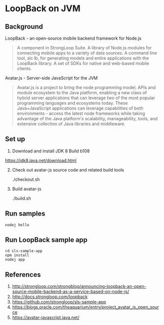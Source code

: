 # LoopBack on JVM

## Background

LoopBack - an open-source mobile backend framework for Node.js

> A component in StrongLoop Suite.
> A library of Node.js modules for connecting mobile apps to a variety of data sources.
> A command line tool, slc lb, for generating models and entire applications with the LoopBack library.
> A set of SDKs for native and web-based mobile clients.

Avatar.js - Server-side JavaScript for the JVM

> Avatar.js is a project to bring the node programming model, APIs and module
> ecosystem to the Java platform, enabling a new class of hybrid server applications
> that can leverage two of the most popular programming languages and ecosystems
> today. These Java+JavaScript applications can leverage capabilities of both
> environments - access the latest node frameworks while taking advantage of the
> Java platform's scalability, manageability, tools, and extensive collection of
> Java libraries and middleware.


## Set up

1. Download and install JDK 8 Build b108

https://jdk8.java.net/download.html

2. Check out avatar-js source code and related build tools


    ./checkout.sh

3. Build avatar-js


    ./build.sh

## Run samples

    nodej hello

## Run LoopBack sample app

    cd sls-sample-app
    npm install
    nodej app

## References

1. http://strongloop.com/strongblog/announcing-loopback-an-open-source-mobile-backend-as-a-service-based-on-node-js/
2. http://docs.strongloop.com/loopback
3. https://github.com/strongloop/sls-sample-app
4. https://blogs.oracle.com/theaquarium/entry/project_avatar_is_open_source
5. https://avatar-javascript.java.net/


